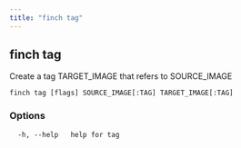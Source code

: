 ```yaml
---
title: "finch tag"
---
```

## finch tag

Create a tag TARGET_IMAGE that refers to SOURCE_IMAGE

```
finch tag [flags] SOURCE_IMAGE[:TAG] TARGET_IMAGE[:TAG]
```

### Options
```
  -h, --help   help for tag
```
